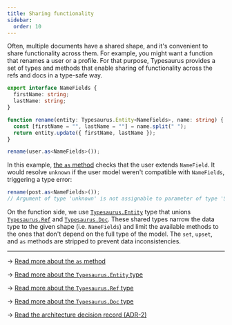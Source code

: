 ```yaml
---
title: Sharing functionality
sidebar:
  order: 10
---
```


Often, multiple documents have a shared shape, and it's convenient to share functionality across them. For example, you might want a function that renames a user or a profile. For that purpose, Typesaurus provides a set of types and methods that enable sharing of functionality across the refs and docs in a type-safe way.

```ts
export interface NameFields {
  firstName: string;
  lastName: string;
}

function rename(entity: Typesaurus.Entity<NameFields>, name: string) {
  const [firstName = "", lastName = ""] = name.split(" ");
  return entity.update({ firstName, lastName });
}

rename(user.as<NameFields>());
```

In this example, [the `as` method](/api/misc/as/) checks that the user extends `NameField`. It would resolve `unknown` if the user model weren't compatible with `NameFields`, triggering a type error:

```ts
rename(post.as<NameFields>());
// Argument of type 'unknown' is not assignable to parameter of type 'SharedEntity<NameFields>'.ts(2345)
```

On the function side, we use [`Typesaurus.Entity`](/types/typesaurus/#sharedentity) type that unions [`Typesaurus.Ref`](/types/typesaurus/#sharedref) and [`Typesaurus.Doc`](/types/typesaurus/#shareddoc). These shared types narrow the data type to the given shape (i.e. `NameFields`) and limit the available methods to the ones that don't depend on the full type of the model. The `set`, `upset`, and `as` methods are stripped to prevent data inconsistencies.

---

→ [Read more about the `as` method](/api/misc/as/)

→ [Read more about the `Typesaurus.Entity` type](/types/typesaurus/#sharedentity)

→ [Read more about the `Typesaurus.Ref` type](/types/typesaurus/#sharedref)

→ [Read more about the `Typesaurus.Doc` type](types/typesaurus/#shareddoc)

→ [Read the architecture decision record (ADR-2)](/decisions/adr-2-sharing/)
